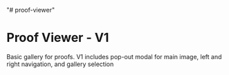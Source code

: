 "# proof-viewer" 
<h1>Proof Viewer - V1</h1>
<p>Basic gallery for proofs. V1 includes pop-out modal for main image, left and right navigation, and gallery selection</p>
